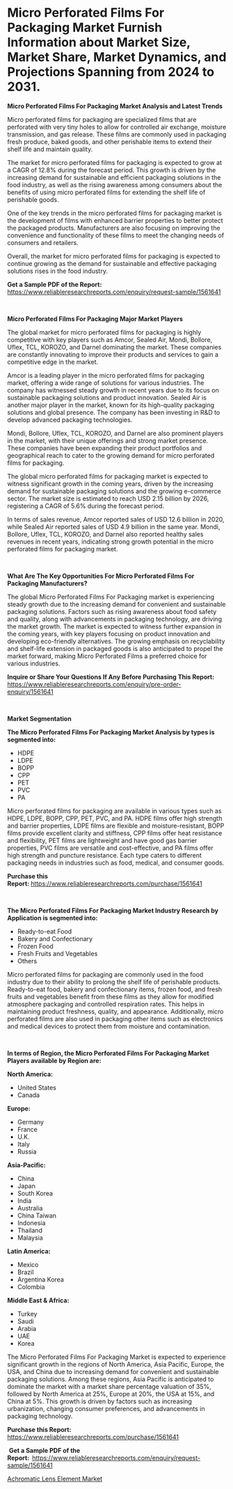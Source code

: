<p><h1>Micro Perforated Films For Packaging Market Furnish Information about Market Size, Market Share, Market Dynamics, and Projections Spanning from 2024 to 2031.</h1></p><p><strong>Micro Perforated Films For Packaging Market Analysis and Latest Trends</strong></p>
<p><p>Micro perforated films for packaging are specialized films that are perforated with very tiny holes to allow for controlled air exchange, moisture transmission, and gas release. These films are commonly used in packaging fresh produce, baked goods, and other perishable items to extend their shelf life and maintain quality.</p><p>The market for micro perforated films for packaging is expected to grow at a CAGR of 12.8% during the forecast period. This growth is driven by the increasing demand for sustainable and efficient packaging solutions in the food industry, as well as the rising awareness among consumers about the benefits of using micro perforated films for extending the shelf life of perishable goods.</p><p>One of the key trends in the micro perforated films for packaging market is the development of films with enhanced barrier properties to better protect the packaged products. Manufacturers are also focusing on improving the convenience and functionality of these films to meet the changing needs of consumers and retailers.</p><p>Overall, the market for micro perforated films for packaging is expected to continue growing as the demand for sustainable and effective packaging solutions rises in the food industry.</p></p>
<p><strong>Get a Sample PDF of the Report:&nbsp;</strong> <a href="https://www.reliableresearchreports.com/enquiry/request-sample/1561641">https://www.reliableresearchreports.com/enquiry/request-sample/1561641</a></p>
<p>&nbsp;</p>
<p><strong>Micro Perforated Films For Packaging Major Market Players</strong></p>
<p><p>The global market for micro perforated films for packaging is highly competitive with key players such as Amcor, Sealed Air, Mondi, Bollore, Uflex, TCL, KOROZO, and Darnel dominating the market. These companies are constantly innovating to improve their products and services to gain a competitive edge in the market.</p><p>Amcor is a leading player in the micro perforated films for packaging market, offering a wide range of solutions for various industries. The company has witnessed steady growth in recent years due to its focus on sustainable packaging solutions and product innovation. Sealed Air is another major player in the market, known for its high-quality packaging solutions and global presence. The company has been investing in R&D to develop advanced packaging technologies.</p><p>Mondi, Bollore, Uflex, TCL, KOROZO, and Darnel are also prominent players in the market, with their unique offerings and strong market presence. These companies have been expanding their product portfolios and geographical reach to cater to the growing demand for micro perforated films for packaging.</p><p>The global micro perforated films for packaging market is expected to witness significant growth in the coming years, driven by the increasing demand for sustainable packaging solutions and the growing e-commerce sector. The market size is estimated to reach USD 2.15 billion by 2026, registering a CAGR of 5.6% during the forecast period.</p><p>In terms of sales revenue, Amcor reported sales of USD 12.6 billion in 2020, while Sealed Air reported sales of USD 4.9 billion in the same year. Mondi, Bollore, Uflex, TCL, KOROZO, and Darnel also reported healthy sales revenues in recent years, indicating strong growth potential in the micro perforated films for packaging market.</p></p>
<p>&nbsp;</p>
<p><strong>What Are The Key Opportunities For Micro Perforated Films For Packaging Manufacturers?</strong></p>
<p><p>The global Micro Perforated Films For Packaging market is experiencing steady growth due to the increasing demand for convenient and sustainable packaging solutions. Factors such as rising awareness about food safety and quality, along with advancements in packaging technology, are driving the market growth. The market is expected to witness further expansion in the coming years, with key players focusing on product innovation and developing eco-friendly alternatives. The growing emphasis on recyclability and shelf-life extension in packaged goods is also anticipated to propel the market forward, making Micro Perforated Films a preferred choice for various industries.</p></p>
<p><strong>Inquire or Share Your Questions If Any Before Purchasing This Report:</strong> <a href="https://www.reliableresearchreports.com/enquiry/pre-order-enquiry/1561641">https://www.reliableresearchreports.com/enquiry/pre-order-enquiry/1561641</a></p>
<p>&nbsp;</p>
<p><strong>Market Segmentation</strong></p>
<p><strong>The Micro Perforated Films For Packaging Market Analysis by types is segmented into:</strong></p>
<p><ul><li>HDPE</li><li>LDPE</li><li>BOPP</li><li>CPP</li><li>PET</li><li>PVC</li><li>PA</li></ul></p>
<p><p>Micro perforated films for packaging are available in various types such as HDPE, LDPE, BOPP, CPP, PET, PVC, and PA. HDPE films offer high strength and barrier properties, LDPE films are flexible and moisture-resistant, BOPP films provide excellent clarity and stiffness, CPP films offer heat resistance and flexibility, PET films are lightweight and have good gas barrier properties, PVC films are versatile and cost-effective, and PA films offer high strength and puncture resistance. Each type caters to different packaging needs in industries such as food, medical, and consumer goods.</p></p>
<p><strong>Purchase this Report:&nbsp;</strong><a href="https://www.reliableresearchreports.com/purchase/1561641">https://www.reliableresearchreports.com/purchase/1561641</a></p>
<p>&nbsp;</p>
<p><strong>The Micro Perforated Films For Packaging Market Industry Research by Application is segmented into:</strong></p>
<p><ul><li>Ready-to-eat Food</li><li>Bakery and Confectionary</li><li>Frozen Food</li><li>Fresh Fruits and Vegetables</li><li>Others</li></ul></p>
<p><p>Micro perforated films for packaging are commonly used in the food industry due to their ability to prolong the shelf life of perishable products. Ready-to-eat food, bakery and confectionary items, frozen food, and fresh fruits and vegetables benefit from these films as they allow for modified atmosphere packaging and controlled respiration rates. This helps in maintaining product freshness, quality, and appearance. Additionally, micro perforated films are also used in packaging other items such as electronics and medical devices to protect them from moisture and contamination.</p></p>
<p>&nbsp;</p>
<p><strong>In terms of Region, the Micro Perforated Films For Packaging Market Players available by Region are:</strong></p>
<p>
    <p> <strong> North America: </strong>
        <ul>
            <li>United States</li>
            <li>Canada</li>
        </ul>
        </p> 
    <p> <strong> Europe: </strong>
        <ul>
            <li>Germany</li>
            <li>France</li>
            <li>U.K.</li>
            <li>Italy</li>
            <li>Russia</li>
        </ul>
        </p> 
    <p> <strong> Asia-Pacific: </strong>
        <ul>
            <li>China</li>
            <li>Japan</li>
            <li>South Korea</li>
            <li>India</li>
            <li>Australia</li>
            <li>China Taiwan</li>
            <li>Indonesia</li>
            <li>Thailand</li>
            <li>Malaysia</li>
        </ul>
        </p> 
    <p> <strong> Latin America: </strong>
        <ul>
            <li>Mexico</li>
            <li>Brazil</li>
            <li>Argentina Korea</li>
            <li>Colombia</li>
        </ul>
        </p> 
    <p> <strong> Middle East & Africa: </strong>
        <ul>
            <li>Turkey</li>
            <li>Saudi</li>
            <li>Arabia</li>
            <li>UAE</li>
            <li>Korea</li>
        </ul>
    </p>
    </p>
<p><p>The Micro Perforated Films For Packaging Market is expected to experience significant growth in the regions of North America, Asia Pacific, Europe, the USA, and China due to increasing demand for convenient and sustainable packaging solutions. Among these regions, Asia Pacific is anticipated to dominate the market with a market share percentage valuation of 35%, followed by North America at 25%, Europe at 20%, the USA at 15%, and China at 5%. This growth is driven by factors such as increasing urbanization, changing consumer preferences, and advancements in packaging technology.</p></p>
<p><strong>Purchase this Report: </strong><a href="https://www.reliableresearchreports.com/purchase/1561641">https://www.reliableresearchreports.com/purchase/1561641</a></p>
<p>&nbsp;<strong>Get a Sample PDF of the Report:&nbsp;&nbsp;</strong><a href="https://www.reliableresearchreports.com/enquiry/request-sample/1561641">https://www.reliableresearchreports.com/enquiry/request-sample/1561641</a></p>
<p><strong></strong></p>
<p><p><a href="https://chivalrous-flock-a86.notion.site/Achromatic-Lens-Element-Market-Size-and-Examines-its-Market-Scope-with-a-Primary-Focus-on-Growth-O-d622ef7d451942d98aed96c2b46f6d2f">Achromatic Lens Element Market</a></p></p>